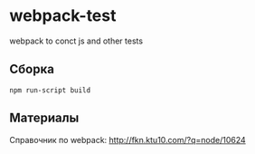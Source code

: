 # webpack-test
webpack to conct js and other tests

## Сборка

```shell
npm run-script build
```

## Материалы

Справочник по webpack: http://fkn.ktu10.com/?q=node/10624
